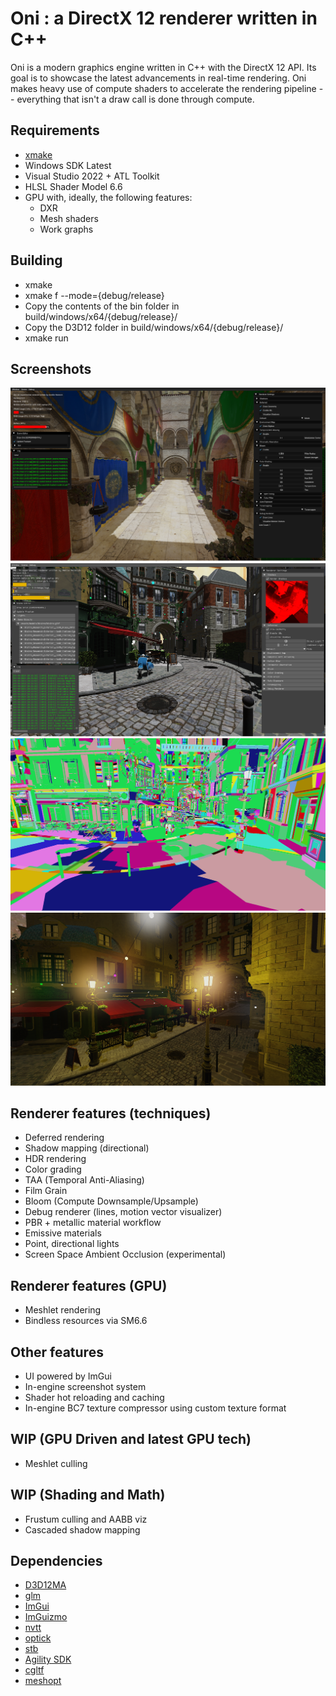 # Oni : a DirectX 12 renderer written in C++

Oni is a modern graphics engine written in C++ with the DirectX 12 API. Its goal is to showcase the latest advancements in real-time rendering.
Oni makes heavy use of compute shaders to accelerate the rendering pipeline -- everything that isn't a draw call is done through compute.

## Requirements

- [xmake](https://xmake.io/#/)
- Windows SDK Latest
- Visual Studio 2022 + ATL Toolkit
- HLSL Shader Model 6.6
- GPU with, ideally, the following features:
    - DXR
    - Mesh shaders
    - Work graphs

## Building

- xmake
- xmake f --mode={debug/release}
- Copy the contents of the bin folder in build/windows/x64/{debug/release}/
- Copy the D3D12 folder in build/windows/x64/{debug/release}/
- xmake run

## Screenshots

![](screenshots/engine/Screenshot%20Fri%20Sep%2027%2022_56_42%202024.png) ![](screenshots/NewBistro.png) ![](screenshots/Meshlets.png) ![](screenshots/Bloom.png)

## Renderer features (techniques)

- Deferred rendering
- Shadow mapping (directional)
- HDR rendering
- Color grading
- TAA (Temporal Anti-Aliasing)
- Film Grain
- Bloom (Compute Downsample/Upsample)
- Debug renderer (lines, motion vector visualizer)
- PBR + metallic material workflow
- Emissive materials
- Point, directional lights
- Screen Space Ambient Occlusion (experimental)

## Renderer features (GPU)
- Meshlet rendering
- Bindless resources via SM6.6

## Other features
- UI powered by ImGui
- In-engine screenshot system
- Shader hot reloading and caching
- In-engine BC7 texture compressor using custom texture format

## WIP (GPU Driven and latest GPU tech)
- Meshlet culling

## WIP (Shading and Math)

- Frustum culling and AABB viz
- Cascaded shadow mapping

## Dependencies

- [D3D12MA](https://gpuopen.com/d3d12-memory-allocator/)
- [glm](https://github.com/g-truc/glm)
- [ImGui](https://github.com/ocornut/ImGui)
- [ImGuizmo](https://github.com/CedricGuillemet/ImGuizmo)
- [nvtt](https://github.com/castano/nvidia-texture-tools)
- [optick](https://github.com/bombomby/optick)
- [stb](https://github.com/nothings/stb)
- [Agility SDK](https://devblogs.microsoft.com/directx/directx12agility/)
- [cgltf](https://github.com/jkuhlmann/cgltf)
- [meshopt](https://github.com/zeux/meshoptimizer)
